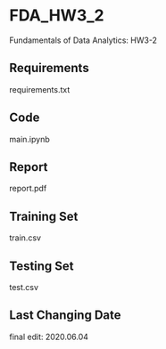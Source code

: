 # FDA_HW3_2
Fundamentals of Data Analytics: HW3-2

## Requirements
requirements.txt

## Code
main.ipynb

## Report
report.pdf

## Training Set
train.csv

## Testing Set
test.csv

## Last Changing Date
final edit: 2020.06.04
